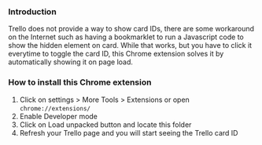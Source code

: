 ### Introduction

Trello does not provide a way to show card IDs, there are some workaround on the Internet such as having a bookmarklet to run a Javascript code to show the hidden element on card. While that works, but you have to click it everytime to toggle the card ID, this Chrome extension solves it by automatically showing it on page load.

### How to install this Chrome extension

1. Click on settings > More Tools > Extensions or open `chrome://extensions/`
2. Enable Developer mode
3. Click on Load unpacked button and locate this folder
4. Refresh your Trello page and you will start seeing the Trello card ID
